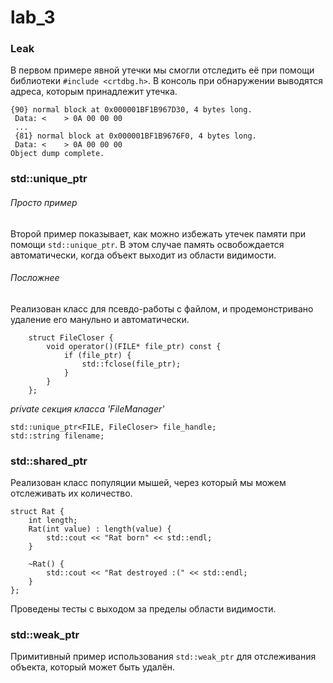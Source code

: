 ﻿# lab_3
### Leak
В первом примере явной утечки мы смогли отследить её при помощи библиотеки `#include <crtdbg.h>`. В консоль при обнаружении выводятся адреса, которым принадлежит утечка.
```
{90} normal block at 0x000001BF1B967D30, 4 bytes long.
 Data: <    > 0A 00 00 00 
 ...
 {81} normal block at 0x000001BF1B9676F0, 4 bytes long.
 Data: <    > 0A 00 00 00 
Object dump complete.
```


### std::unique_ptr
###### Просто пример
Второй пример показывает, как можно избежать утечек памяти при помощи `std::unique_ptr`. В этом случае память освобождается автоматически, когда объект выходит из области видимости. 

###### Посложнее
Реализован класс для псевдо-работы с файлом, и продемонстривано удаление его манульно и автоматически.
```private:
    struct FileCloser {
        void operator()(FILE* file_ptr) const {
            if (file_ptr) {
                std::fclose(file_ptr);
            }
        }
    };
```
_private секция класса 'FileManager'_

    std::unique_ptr<FILE, FileCloser> file_handle;
    std::string filename;

### std::shared_ptr
Реализован класс популяции мышей, через который мы можем отслеживать их количество.
```
struct Rat {
    int length;
    Rat(int value) : length(value) {
        std::cout << "Rat born" << std::endl;
    }

    ~Rat() {
        std::cout << "Rat destroyed :(" << std::endl;
    }
};
```
Проведены тесты с выходом за пределы области видимости.

### std::weak_ptr
Примитивный пример использования `std::weak_ptr` для отслеживания объекта, который может быть удалён.